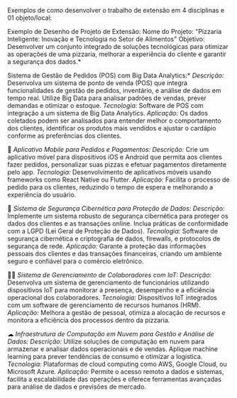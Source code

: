 Exemplos de como desenvolver o trabalho de extensão em 4 disciplinas e 01 objeto/local:

Exemplo de Desenho de Projeto de Extensão:
Nome do Projeto: "Pizzaria Inteligente: Inovação e Tecnologia no Setor de Alimentos"
Objetivo:
Desenvolver um conjunto integrado de soluções tecnológicas para otimizar as operações de uma pizzaria, melhorar a experiência do cliente e garantir a segurança dos dados.*

Sistema de Gestão de Pedidos (POS) com Big Data Analytics:*
*Descrição:* Desenvolva um sistema de ponto de venda (POS) que integra funcionalidades de gestão de pedidos, inventário, e análise de dados em tempo real. Utilize Big Data para analisar padrões de vendas, prever demandas e otimizar o estoque.
*Tecnologia:* Software de POS com integração a um sistema de Big Data Analytics.
*Aplicação:* Os dados coletados podem ser analisados para entender melhor o comportamento dos clientes, identificar os produtos mais vendidos e ajustar o cardápio conforme as preferências dos clientes.

📱 *Aplicativo Mobile para Pedidos e Pagamentos:*
*Descrição:* Crie um aplicativo móvel para dispositivos iOS e Android que permita aos clientes fazer pedidos, personalizar suas pizzas e efetuar pagamentos diretamente pelo app.
*Tecnologia:* Desenvolvimento de aplicativos móveis usando frameworks como React Native ou Flutter.
*Aplicação:* Facilita o processo de pedido para os clientes, reduzindo o tempo de espera e melhorando a experiência do usuário.

🔐 *Sistema de Segurança Cibernética para Proteção de Dados:*
*Descrição:* Implemente um sistema robusto de segurança cibernética para proteger os dados dos clientes e as transações online. Inclua práticas de conformidade com a LGPD (Lei Geral de Proteção de Dados).
*Tecnologia:* Software de segurança cibernética e criptografia de dados, firewalls, e protocolos de segurança de rede.
*Aplicação:* Garante a proteção das informações pessoais dos clientes e das transações financeiras, criando um ambiente seguro e confiável para o comércio eletrônico.

👨‍💼 *Sistema de Gerenciamento de Colaboradores com IoT:*
*Descrição:* Desenvolva um sistema de gerenciamento de funcionários utilizando dispositivos IoT para monitorar a presença, desempenho e a eficiência operacional dos colaboradores.
*Tecnologia:* Dispositivos IoT integrados com um software de gerenciamento de recursos humanos (HRM).
*Aplicação:* Melhora a gestão de pessoal, otimiza a alocação de recursos e monitora a eficiência dos processos dentro da pizzaria.

☁ *Infraestrutura de Computação em Nuvem para Gestão e Análise de Dados:*
*Descrição:* Utilize soluções de computação em nuvem para armazenar e analisar dados operacionais e de vendas. Aplique machine learning para prever tendências de consumo e otimizar a logística.
*Tecnologia:* Plataformas de cloud computing como AWS, Google Cloud, ou Microsoft Azure.
*Aplicação:* Permite o acesso remoto a dados e sistemas, facilita a escalabilidade das operações e oferece ferramentas avançadas para análise de dados e previsões de mercado.
